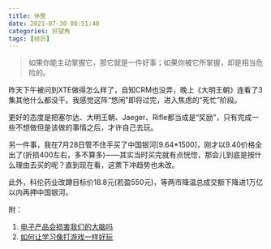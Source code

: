 ```yaml
---
title: 休整
date: 2021-07-30 08:51:40
categories: 好望角
tags: [经历]
---
```


> 如果你能主动掌握它，那它就是一件好事；如果你被它所掌握，却是相当危险的。

昨天下午被问到XTE做得怎么样了，自知CRM也没弄，晚上《大明王朝》连看了3集其他什么都没干。我感觉这阵“悠闲”即将过完，进入焦虑的“死忙”阶段。

<!-- more -->

更好的态度是把塞尔达、大明王朝、Jaeger、Rifle都当成是“奖励”，只有完成一些不想做但是该做的事情之后，才许自己去玩。

另一件事，我在7月28日管不住手买了中国银河[9.64*1500]，刚才以9.40价格全出了(折损400左右，多不算多)——其实当时买完就有点恍惚，那会儿到底是按什么理由去买的呢？直到现在看，这票下冲趋势也未改。

此外，科伦药业改蹲目标价18.8元(若盈550元)，等两市降温总成交额下降进1万亿以内再押中国银河。

附：
1. [电子产品会损害我们的大脑吗](https://mp.weixin.qq.com/s/g17408ECir4JYCknbsVgWQ)
2. [如何让学习像打游戏一样好玩](https://mp.weixin.qq.com/s/2viCqASg--6sXkqAjhX_ow)
